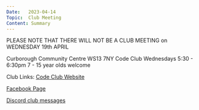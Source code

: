 ```yaml
---
Date:   2023-04-14
Topic:  Club Meeting
Content: Summary
---
```

PLEASE NOTE THAT THERE WILL NOT BE A CLUB MEETING on WEDNESDAY 19th APRIL

Curborough Community Centre
WS13 7NY
Code Club
Wednesdays 5:30 - 6:30pm
7 - 15 year olds welcome

Club Links:
[Code Club Website](https://lichfield-code-club.github.io/)

[Facebook Page](https://www.facebook.com/LichfieldCoders)

[Discord club messages](https://discord.gg/szz6xGK)
